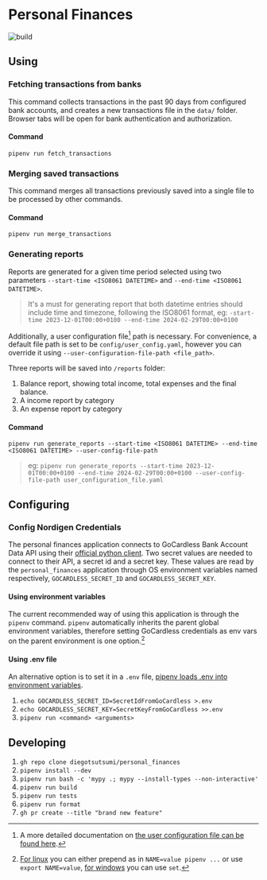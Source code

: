 # Personal Finances
![build](https://github.com/diegotsutsumi/personal_finances/actions/workflows/main.yml/badge.svg)
## Using
### Fetching transactions from banks
This command collects transactions in the past 90 days from configured bank accounts, and creates a new transactions file in the `data/` folder.
Browser tabs will be open for bank authentication and authorization.
#### Command
`pipenv run fetch_transactions`
### Merging saved transactions
This command merges all transactions previously saved into a single file to be processed by other commands.
#### Command
`pipenv run merge_transactions`
### Generating reports
Reports are generated for a given time period selected using two parameters `--start-time <ISO8061 DATETIME>` and `--end-time <ISO8061 DATETIME>`.

> It's a must for generating report that both datetime entries should include time and timezone, following the ISO8061 format, eg: 
`-start-time 2023-12-01T00:00+0100 --end-time 2024-02-29T00:00+0100`

Additionally, a user configuration file[^user_config] path is necessary. For convenience, a default file path is set to be `config/user_config.yaml`, however you can override it using `--user-configuration-file-path <file_path>`.

Three reports will be saved into `/reports` folder:
1. Balance report, showing total income, total expenses and the final balance.
1. A income report by category
1. An expense report by category

#### Command
`pipenv run generate_reports --start-time <ISO8061 DATETIME> --end-time <ISO8061 DATETIME> --user-config-file-path`

> eg: `pipenv run generate_reports --start-time 2023-12-01T00:00+0100 --end-time 2024-02-29T00:00+0100 --user-config-file-path user_configuration_file.yaml`

## Configuring
### Config Nordigen Credentials
The personal finances application connects to GoCardless Bank Account Data API using their [official python client](https://github.com/nordigen/nordigen-python). Two secret values are needed to connect to their API, a secret id and a secret key. These values are read by the `personal_finances` application through OS environment variables named respectively, `GOCARDLESS_SECRET_ID` and `GOCARDLESS_SECRET_KEY`.

#### Using environment variables
The current recommended way of using this application is through the `pipenv` command. `pipenv` automatically inherits the parent global environment variables, therefore setting GoCardless credentials as env vars on the parent environment is one option.[^env_vars]

#### Using .env file
An alternative option is to set it in a `.env` file, [pipenv loads .env into environment variables](https://pipenv.pypa.io/en/latest/shell.html#automatic-loading-of-env).

1. `echo GOCARDLESS_SECRET_ID=SecretIdFromGoCardless >.env`
1. `echo GOCARDLESS_SECRET_KEY=SecretKeyFromGoCardless >>.env`
1. `pipenv run <command> <arguments>`

## Developing
1. `gh repo clone diegotsutsumi/personal_finances`
1. `pipenv install --dev`
1. `pipenv run bash -c 'mypy .; mypy --install-types --non-interactive'`
1. `pipenv run build`
1. `pipenv run tests`
1. `pipenv run format`
1. `gh pr create --title "brand new feature"`


[^env_vars]: [For linux](https://www.gnu.org/software/bash/manual/bash.html#Environment) you can either prepend as in `NAME=value pipenv ...` or use `export NAME=value`, [for windows](https://learn.microsoft.com/en-us/windows-server/administration/windows-commands/set_1) you can use `set`.
[^user_config]: A more detailed documentation on [the user configuration file can be found here](docs/user_configuration_file.md).
